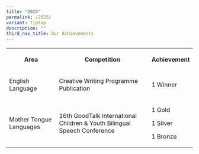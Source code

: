 ```yaml
---
title: "2025"
permalink: /2025/
variant: tiptap
description: ""
third_nav_title: Our Achievements
---
```

<table style="minWidth: 75px">
<colgroup>
<col>
<col>
<col>
</colgroup>
<tbody>
<tr>
<th rowspan="1" colspan="1">
<p>Area</p>
</th>
<th rowspan="1" colspan="1">
<p>Competition</p>
</th>
<th rowspan="1" colspan="1">
<p>Achievement</p>
</th>
</tr>
<tr>
<td rowspan="1" colspan="1">
<p>English Language</p>
</td>
<td rowspan="1" colspan="1">
<p>Creative Writing Programme Publication</p>
</td>
<td rowspan="1" colspan="1">
<p>1 Winner</p>
</td>
</tr>
<tr>
<td rowspan="1" colspan="1">
<p>Mother Tongue Languages</p>
</td>
<td rowspan="1" colspan="1">
<p>16th GoodTalk International Children &amp; Youth Bilingual Speech Conference</p>
</td>
<td rowspan="1" colspan="1">
<p>1 Gold</p>
<p>1 Silver</p>
<p>1 Bronze</p>
</td>
</tr>
</tbody>
</table>
<p></p>
<h1></h1>
<p></p>